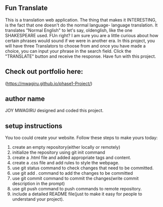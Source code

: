 ## Fun Translate
This is a translation web application. The thing that makes it INTERESTING, is the fact that one doesn't do the normal language- language translation.
It translates "Normal English" to let's say, oldenglish, like the one SHAKESPEARE used. FUn right? I am sure you are a little curious about how certain phrases would sound if we were in another era.
In this project, you will have three Translators to choose from and once you have made a choice, you can input your phrase in the search field. Click the "TRANSLATE" button and receive the response.
Have fun with this project.
## Check out portfolio here:
(https://mwagiru.github.io/phase1-Project/)
## author name
JOY MWAGIRU designed and coded this project.
## setup instructions
You too could create your website. Follow these steps to make yours today:
1. create an empty repository(either locally or remotely)
2. initialize the repository using git init command
3. create a .html file and added appropriate tags and content.
4. create a .css file and add rules to style the webpage.
5. use git status command to check changes that need to be committed.
6. use git add . command to add the changes to be committed
7. use git commit command to commit the changes(write commit description in the prompt)
8. use git push command to push commands to remote repository.
9. include a detailed README file(just to make it easy for people to understand your project).
